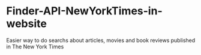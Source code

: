 # Finder-API-NewYorkTimes-in-website
Easier way to do searchs about articles, movies and book reviews published in The New York Times
